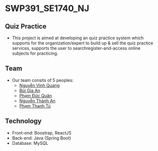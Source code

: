 # SWP391_SE1740_NJ
## Quiz Practice 
* This project is aimed at developing an quiz practice system which supports for the
organization/expert to build up & sell the quiz practice services, supports the user to searchregister-and-access online subjects for practicing.

## Team
* Our team consits of 5 peoples:
  * [Nguyễn Vinh Quang](https://github.com/quangnvhe172037)
  * [Bùi Gia An](https://github.com/anbghe170027)
  * [Phạm Đức Quân](https://github.com/quanpdhe170415)
  * [Nguyễn Thành An](https://github.com/thanhantk03)
  * [Phạm Thanh Tú](https://github.com/tupthe160952)

## Technology
* Front-end: Boostrap, ReactJS
* Back-end: Java (Spring Boot)
* Database: MySQL 
